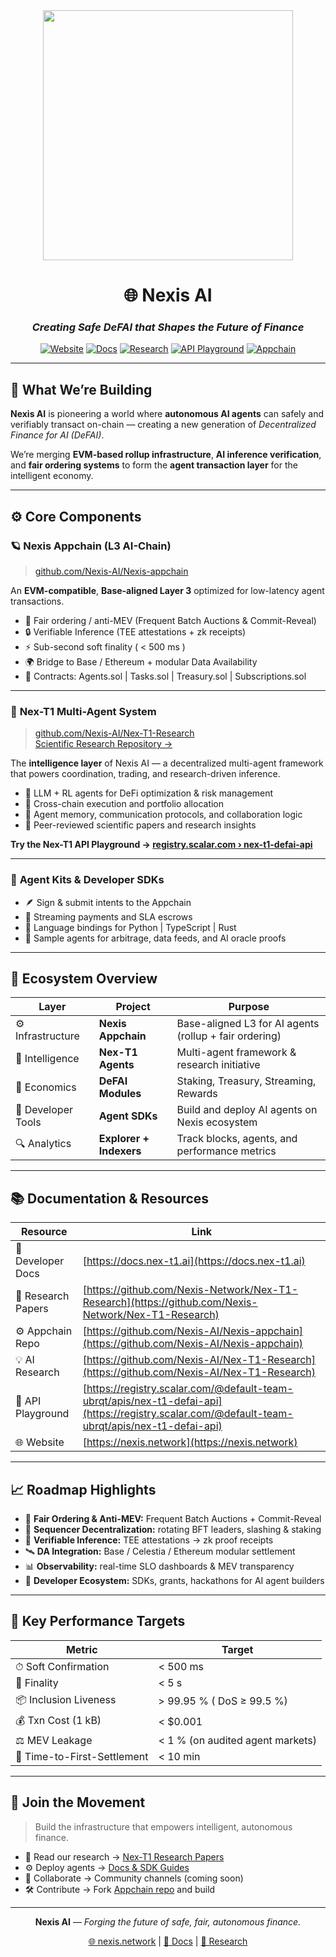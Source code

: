 <div align="center">

<img src="[https://nexis.network/logo.svg](https://raw.githubusercontent.com/Nexis-AI/branding-assets/refs/heads/main/Nexis%20banner.png)" width="400"/>

# 🌐 **Nexis AI**
### *Creating Safe DeFAI that Shapes the Future of Finance*

[![Website](https://img.shields.io/badge/Website-nexis.network-blue?style=flat-square&logo=google-chrome)](https://nexis.network)
[![Docs](https://img.shields.io/badge/Docs-docs.nex--t1.ai-green?style=flat-square&logo=readthedocs)](https://docs.nex-t1.ai)
[![Research](https://img.shields.io/badge/Research-Nex--T1--Papers-orange?style=flat-square&logo=bookstack)](https://github.com/Nexis-Network/Nex-T1-Research)
[![API Playground](https://img.shields.io/badge/API-Playground-9cf?style=flat-square&logo=swagger)](https://registry.scalar.com/@default-team-ubrqt/apis/nex-t1-defai-api)
[![Appchain](https://img.shields.io/badge/Repo-Nexis%20Appchain-blueviolet?style=flat-square&logo=ethereum)](https://github.com/Nexis-AI/Nexis-appchain)

</div>

---

## 🧭 **What We’re Building**

**Nexis AI** is pioneering a world where **autonomous AI agents** can safely and verifiably transact on-chain — creating a new generation of *Decentralized Finance for AI (DeFAI)*.

We’re merging **EVM-based rollup infrastructure**, **AI inference verification**, and **fair ordering systems** to form the **agent transaction layer** for the intelligent economy.

---

## ⚙️ **Core Components**

### 🪐 **Nexis Appchain (L3 AI-Chain)**
> [github.com/Nexis-AI/Nexis-appchain](https://github.com/Nexis-AI/Nexis-appchain)

An **EVM-compatible**, **Base-aligned Layer 3** optimized for low-latency agent transactions.

- 🔁 Fair ordering / anti-MEV (Frequent Batch Auctions & Commit-Reveal)
- 🔒 Verifiable Inference (TEE attestations + zk receipts)
- ⚡ Sub-second soft finality ( < 500 ms )
- 🌍 Bridge to Base / Ethereum + modular Data Availability
- 🧩 Contracts: Agents.sol | Tasks.sol | Treasury.sol | Subscriptions.sol

---

### 🤖 **Nex-T1 Multi-Agent System**
> [github.com/Nexis-AI/Nex-T1-Research](https://github.com/Nexis-AI/Nex-T1-Research)  
> [Scientific Research Repository →](https://github.com/Nexis-Network/Nex-T1-Research)

The **intelligence layer** of Nexis AI — a decentralized multi-agent framework that powers coordination, trading, and research-driven inference.

- 🧠 LLM + RL agents for DeFi optimization & risk management  
- 🔗 Cross-chain execution and portfolio allocation  
- 🧩 Agent memory, communication protocols, and collaboration logic  
- 🧾 Peer-reviewed scientific papers and research insights  

**Try the Nex-T1 API Playground → [registry.scalar.com › nex-t1-defai-api](https://registry.scalar.com/@default-team-ubrqt/apis/nex-t1-defai-api)**  

---

### 🧰 **Agent Kits & Developer SDKs**

- 🪶 Sign & submit intents to the Appchain  
- 💸 Streaming payments and SLA escrows  
- 🧩 Language bindings for Python | TypeScript | Rust  
- 🧪 Sample agents for arbitrage, data feeds, and AI oracle proofs  

---

## 🧱 **Ecosystem Overview**

| Layer | Project | Purpose |
|-------|----------|----------|
| ⚙️ Infrastructure | **Nexis Appchain** | Base-aligned L3 for AI agents (rollup + fair ordering) |
| 🧠 Intelligence | **Nex-T1 Agents** | Multi-agent framework & research initiative |
| 💼 Economics | **DeFAI Modules** | Staking, Treasury, Streaming, Rewards |
| 🧩 Developer Tools | **Agent SDKs** | Build and deploy AI agents on Nexis ecosystem |
| 🔍 Analytics | **Explorer + Indexers** | Track blocks, agents, and performance metrics |

---

## 📚 **Documentation & Resources**

| Resource | Link |
|-----------|------|
| 📘 Developer Docs | [https://docs.nex-t1.ai](https://docs.nex-t1.ai) |
| 🧬 Research Papers | [https://github.com/Nexis-Network/Nex-T1-Research](https://github.com/Nexis-Network/Nex-T1-Research) |
| ⚙️ Appchain Repo | [https://github.com/Nexis-AI/Nexis-appchain](https://github.com/Nexis-AI/Nexis-appchain) |
| 💡 AI Research | [https://github.com/Nexis-AI/Nex-T1-Research](https://github.com/Nexis-AI/Nex-T1-Research) |
| 🧩 API Playground | [https://registry.scalar.com/@default-team-ubrqt/apis/nex-t1-defai-api](https://registry.scalar.com/@default-team-ubrqt/apis/nex-t1-defai-api) |
| 🌐 Website | [https://nexis.network](https://nexis.network) |

---

## 📈 **Roadmap Highlights**

- 🧾 **Fair Ordering & Anti-MEV:** Frequent Batch Auctions + Commit-Reveal  
- 🔄 **Sequencer Decentralization:** rotating BFT leaders, slashing & staking  
- 🧠 **Verifiable Inference:** TEE attestations → zk proof receipts  
- 🛰️ **DA Integration:** Base / Celestia / Ethereum modular settlement  
- 📊 **Observability:** real-time SLO dashboards & MEV transparency  
- 🧩 **Developer Ecosystem:** SDKs, grants, hackathons for AI agent builders  

---

## 🧪 **Key Performance Targets**

| Metric | Target |
|---------|---------|
| ⏱ Soft Confirmation | < 500 ms |
| 🔐 Finality | < 5 s |
| 📦 Inclusion Liveness | > 99.95 % ( DoS ≥ 99.5 %) |
| 💰 Txn Cost (1 kB) | < $0.001 |
| ⚖️ MEV Leakage | < 1 % (on audited agent markets) |
| 🚀 Time-to-First-Settlement | < 10 min |

---

## 🤝 **Join the Movement**

> Build the infrastructure that empowers intelligent, autonomous finance.

- 🧠 Read our research → [Nex-T1 Research Papers](https://github.com/Nexis-Network/Nex-T1-Research)  
- ⚙️ Deploy agents → [Docs & SDK Guides](https://docs.nex-t1.ai)  
- 💬 Collaborate → Community channels (coming soon)  
- 🛠 Contribute → Fork [Appchain repo](https://github.com/Nexis-AI/Nexis-appchain) and build  

---

<div align="center">
  
**Nexis AI** — _Forging the future of safe, fair, autonomous finance._

[🌐 nexis.network](https://nexis.network)  |  [📘 Docs](https://docs.nex-t1.ai)  |  [🔬 Research](https://github.com/Nexis-Network/Nex-T1-Research)

</div>
